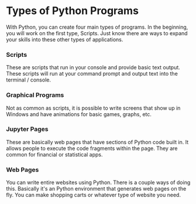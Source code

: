 # Types of Python Programs

With Python, you can create four main types of programs.  In the beginning, you will work on the first type, Scripts.  Just know there are ways to expand your skills into these other types of applications.

### Scripts

These are scripts that run in your console and provide basic text output.  These scripts will run at your command prompt and output text into the terminal / console. &#x20;

### Graphical Programs

Not as common as scripts, it is possible to write screens that show up in Windows and have animations for basic games, graphs, etc.

### Jupyter Pages

These are basically web pages that have sections of Python code built in.  It allows people to execute the code fragments within the page.  They are common for financial or statistical apps.

### Web Pages

You can write entire websites using Python.  There is a couple ways of doing this.  Basically it's an Python environment that generates web pages on the fly.  You can make shopping carts or whatever type of website you need.
